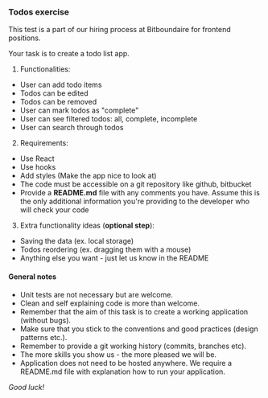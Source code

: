 ### Todos exercise

This test is a part of our hiring process at Bitboundaire for frontend positions.

Your task is to create a todo list app.

1. Functionalities:

- User can add todo items
- Todos can be edited
- Todos can be removed
- User can mark todos as "complete"
- User can see filtered todos: all, complete, incomplete
- User can search through todos

2. Requirements:

- Use React
- Use hooks
- Add styles (Make the app nice to look at)
- The code must be accessible on a git repository like github, bitbucket
- Provide a **README.md** file with any comments you have. Assume this is the only additional information you're providing to the developer who will check your code

3. Extra functionality ideas (**optional step**):

- Saving the data (ex. local storage)
- Todos reordering (ex. dragging them with a mouse)
- Anything else you want - just let us know in the README

#### General notes

- Unit tests are not necessary but are welcome.
- Clean and self explaining code is more than welcome.
- Remember that the aim of this task is to create a working application (without bugs).
- Make sure that you stick to the conventions and good practices (design patterns etc.).
- Remember to provide a git working history (commits, branches etc).
- The more skills you show us - the more pleased we will be.
- Application does not need to be hosted anywhere. We require a README.md file with explanation how to run your application.

_Good luck!_
